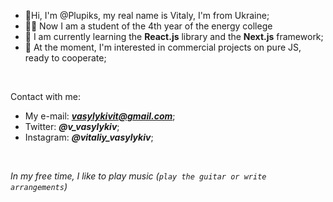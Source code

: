 - 👋Hi, I'm @Plupiks, my real name is Vitaly, I'm from Ukraine;
- 👨‍🎓 Now I am a student of the 4th year of the energy college
- 🎯 I am currently learning the **React.js** library and the **Next.js** framework;
- 📩 At the moment, I'm interested in commercial projects on pure JS, ready to cooperate;
 
<br>

Contact with me:
 - My e-mail: ***vasylykivit@gmail.com***;  
 - Twitter: ***@v_vasylykiv***;
 - Instagram: ***@vitaliy_vasylykiv***;

<br>

*In my free time, I like to play music (`play the guitar or write arrangements`)*
